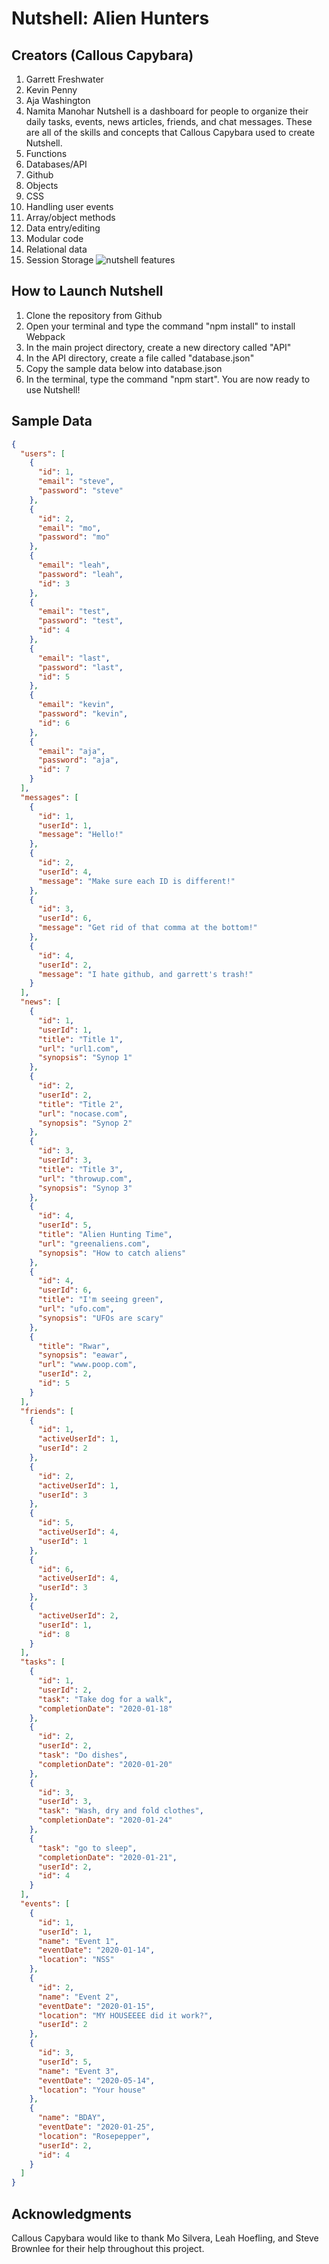 # Nutshell: Alien Hunters
## Creators (Callous Capybara)
1. Garrett Freshwater
1. Kevin Penny
1. Aja Washington
1. Namita Manohar
Nutshell is a dashboard for people to organize their daily tasks, events, news articles, friends, and chat messages.
These are all of the skills and concepts that Callous Capybara used to create Nutshell.
1. Functions
1. Databases/API
1. Github
1. Objects
1. CSS
1. Handling user events
1. Array/object methods
1. Data entry/editing
1. Modular code
1. Relational data
1. Session Storage
![nutshell features](./nutshellpage.png)
## How to Launch Nutshell
1. Clone the repository from Github
1. Open your terminal and type the command "npm install" to install Webpack
1. In the main project directory, create a new directory called "API"
1. In the API directory, create a file called "database.json"
1. Copy the sample data below into database.json
1. In the terminal, type the command "npm start". You are now ready to use Nutshell!
## Sample Data
```json
{
  "users": [
    {
      "id": 1,
      "email": "steve",
      "password": "steve"
    },
    {
      "id": 2,
      "email": "mo",
      "password": "mo"
    },
    {
      "email": "leah",
      "password": "leah",
      "id": 3
    },
    {
      "email": "test",
      "password": "test",
      "id": 4
    },
    {
      "email": "last",
      "password": "last",
      "id": 5
    },
    {
      "email": "kevin",
      "password": "kevin",
      "id": 6
    },
    {
      "email": "aja",
      "password": "aja",
      "id": 7
    }
  ],
  "messages": [
    {
      "id": 1,
      "userId": 1,
      "message": "Hello!"
    },
    {
      "id": 2,
      "userId": 4,
      "message": "Make sure each ID is different!"
    },
    {
      "id": 3,
      "userId": 6,
      "message": "Get rid of that comma at the bottom!"
    },
    {
      "id": 4,
      "userId": 2,
      "message": "I hate github, and garrett's trash!"
    }
  ],
  "news": [
    {
      "id": 1,
      "userId": 1,
      "title": "Title 1",
      "url": "url1.com",
      "synopsis": "Synop 1"
    },
    {
      "id": 2,
      "userId": 2,
      "title": "Title 2",
      "url": "nocase.com",
      "synopsis": "Synop 2"
    },
    {
      "id": 3,
      "userId": 3,
      "title": "Title 3",
      "url": "throwup.com",
      "synopsis": "Synop 3"
    },
    {
      "id": 4,
      "userId": 5,
      "title": "Alien Hunting Time",
      "url": "greenaliens.com",
      "synopsis": "How to catch aliens"
    },
    {
      "id": 4,
      "userId": 6,
      "title": "I'm seeing green",
      "url": "ufo.com",
      "synopsis": "UFOs are scary"
    },
    {
      "title": "Rwar",
      "synopsis": "eawar",
      "url": "www.poop.com",
      "userId": 2,
      "id": 5
    }
  ],
  "friends": [
    {
      "id": 1,
      "activeUserId": 1,
      "userId": 2
    },
    {
      "id": 2,
      "activeUserId": 1,
      "userId": 3
    },
    {
      "id": 5,
      "activeUserId": 4,
      "userId": 1
    },
    {
      "id": 6,
      "activeUserId": 4,
      "userId": 3
    },
    {
      "activeUserId": 2,
      "userId": 1,
      "id": 8
    }
  ],
  "tasks": [
    {
      "id": 1,
      "userId": 2,
      "task": "Take dog for a walk",
      "completionDate": "2020-01-18"
    },
    {
      "id": 2,
      "userId": 2,
      "task": "Do dishes",
      "completionDate": "2020-01-20"
    },
    {
      "id": 3,
      "userId": 3,
      "task": "Wash, dry and fold clothes",
      "completionDate": "2020-01-24"
    },
    {
      "task": "go to sleep",
      "completionDate": "2020-01-21",
      "userId": 2,
      "id": 4
    }
  ],
  "events": [
    {
      "id": 1,
      "userId": 1,
      "name": "Event 1",
      "eventDate": "2020-01-14",
      "location": "NSS"
    },
    {
      "id": 2,
      "name": "Event 2",
      "eventDate": "2020-01-15",
      "location": "MY HOUSEEEE did it work?",
      "userId": 2
    },
    {
      "id": 3,
      "userId": 5,
      "name": "Event 3",
      "eventDate": "2020-05-14",
      "location": "Your house"
    },
    {
      "name": "BDAY",
      "eventDate": "2020-01-25",
      "location": "Rosepepper",
      "userId": 2,
      "id": 4
    }
  ]
}
```
## Acknowledgments
Callous Capybara would like to thank Mo Silvera, Leah Hoefling, and Steve Brownlee for their help throughout this project.

